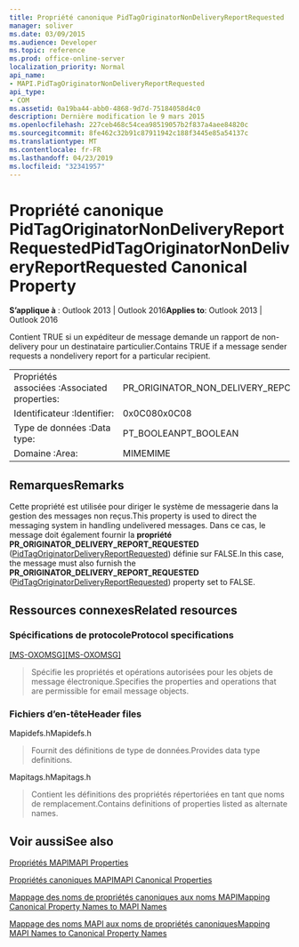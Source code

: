 ```yaml
---
title: Propriété canonique PidTagOriginatorNonDeliveryReportRequested
manager: soliver
ms.date: 03/09/2015
ms.audience: Developer
ms.topic: reference
ms.prod: office-online-server
localization_priority: Normal
api_name:
- MAPI.PidTagOriginatorNonDeliveryReportRequested
api_type:
- COM
ms.assetid: 0a19ba44-abb0-4868-9d7d-75184058d4c0
description: Dernière modification le 9 mars 2015
ms.openlocfilehash: 227ceb468c54cea98519057b2f837a4aee84820c
ms.sourcegitcommit: 8fe462c32b91c87911942c188f3445e85a54137c
ms.translationtype: MT
ms.contentlocale: fr-FR
ms.lasthandoff: 04/23/2019
ms.locfileid: "32341957"
---
```

# <a name="pidtagoriginatornondeliveryreportrequested-canonical-property"></a><span data-ttu-id="32a46-103">Propriété canonique PidTagOriginatorNonDeliveryReportRequested</span><span class="sxs-lookup"><span data-stu-id="32a46-103">PidTagOriginatorNonDeliveryReportRequested Canonical Property</span></span>

  
  
<span data-ttu-id="32a46-104">**S’applique à** : Outlook 2013 | Outlook 2016</span><span class="sxs-lookup"><span data-stu-id="32a46-104">**Applies to**: Outlook 2013 | Outlook 2016</span></span> 
  
<span data-ttu-id="32a46-105">Contient TRUE si un expéditeur de message demande un rapport de non-delivery pour un destinataire particulier.</span><span class="sxs-lookup"><span data-stu-id="32a46-105">Contains TRUE if a message sender requests a nondelivery report for a particular recipient.</span></span>
  
|||
|:-----|:-----|
|<span data-ttu-id="32a46-106">Propriétés associées :</span><span class="sxs-lookup"><span data-stu-id="32a46-106">Associated properties:</span></span>  <br/> |<span data-ttu-id="32a46-107">PR_ORIGINATOR_NON_DELIVERY_REPORT_REQUESTED</span><span class="sxs-lookup"><span data-stu-id="32a46-107">PR_ORIGINATOR_NON_DELIVERY_REPORT_REQUESTED</span></span>  <br/> |
|<span data-ttu-id="32a46-108">Identificateur :</span><span class="sxs-lookup"><span data-stu-id="32a46-108">Identifier:</span></span>  <br/> |<span data-ttu-id="32a46-109">0x0C08</span><span class="sxs-lookup"><span data-stu-id="32a46-109">0x0C08</span></span>  <br/> |
|<span data-ttu-id="32a46-110">Type de données :</span><span class="sxs-lookup"><span data-stu-id="32a46-110">Data type:</span></span>  <br/> |<span data-ttu-id="32a46-111">PT_BOOLEAN</span><span class="sxs-lookup"><span data-stu-id="32a46-111">PT_BOOLEAN</span></span>  <br/> |
|<span data-ttu-id="32a46-112">Domaine :</span><span class="sxs-lookup"><span data-stu-id="32a46-112">Area:</span></span>  <br/> |<span data-ttu-id="32a46-113">MIME</span><span class="sxs-lookup"><span data-stu-id="32a46-113">MIME</span></span>  <br/> |
   
## <a name="remarks"></a><span data-ttu-id="32a46-114">Remarques</span><span class="sxs-lookup"><span data-stu-id="32a46-114">Remarks</span></span>

<span data-ttu-id="32a46-115">Cette propriété est utilisée pour diriger le système de messagerie dans la gestion des messages non reçus.</span><span class="sxs-lookup"><span data-stu-id="32a46-115">This property is used to direct the messaging system in handling undelivered messages.</span></span> <span data-ttu-id="32a46-116">Dans ce cas, le message doit également fournir la **propriété PR_ORIGINATOR_DELIVERY_REPORT_REQUESTED** ([PidTagOriginatorDeliveryReportRequested](pidtagoriginatordeliveryreportrequested-canonical-property.md)) définie sur FALSE.</span><span class="sxs-lookup"><span data-stu-id="32a46-116">In this case, the message must also furnish the **PR_ORIGINATOR_DELIVERY_REPORT_REQUESTED** ([PidTagOriginatorDeliveryReportRequested](pidtagoriginatordeliveryreportrequested-canonical-property.md)) property set to FALSE.</span></span>
  
## <a name="related-resources"></a><span data-ttu-id="32a46-117">Ressources connexes</span><span class="sxs-lookup"><span data-stu-id="32a46-117">Related resources</span></span>

### <a name="protocol-specifications"></a><span data-ttu-id="32a46-118">Spécifications de protocole</span><span class="sxs-lookup"><span data-stu-id="32a46-118">Protocol specifications</span></span>

<span data-ttu-id="32a46-119">[[MS-OXOMSG]](https://msdn.microsoft.com/library/daa9120f-f325-4afb-a738-28f91049ab3c%28Office.15%29.aspx)</span><span class="sxs-lookup"><span data-stu-id="32a46-119">[[MS-OXOMSG]](https://msdn.microsoft.com/library/daa9120f-f325-4afb-a738-28f91049ab3c%28Office.15%29.aspx)</span></span>
  
> <span data-ttu-id="32a46-120">Spécifie les propriétés et opérations autorisées pour les objets de message électronique.</span><span class="sxs-lookup"><span data-stu-id="32a46-120">Specifies the properties and operations that are permissible for email message objects.</span></span>
    
### <a name="header-files"></a><span data-ttu-id="32a46-121">Fichiers d’en-tête</span><span class="sxs-lookup"><span data-stu-id="32a46-121">Header files</span></span>

<span data-ttu-id="32a46-122">Mapidefs.h</span><span class="sxs-lookup"><span data-stu-id="32a46-122">Mapidefs.h</span></span>
  
> <span data-ttu-id="32a46-123">Fournit des définitions de type de données.</span><span class="sxs-lookup"><span data-stu-id="32a46-123">Provides data type definitions.</span></span>
    
<span data-ttu-id="32a46-124">Mapitags.h</span><span class="sxs-lookup"><span data-stu-id="32a46-124">Mapitags.h</span></span>
  
> <span data-ttu-id="32a46-125">Contient les définitions des propriétés répertoriées en tant que noms de remplacement.</span><span class="sxs-lookup"><span data-stu-id="32a46-125">Contains definitions of properties listed as alternate names.</span></span>
    
## <a name="see-also"></a><span data-ttu-id="32a46-126">Voir aussi</span><span class="sxs-lookup"><span data-stu-id="32a46-126">See also</span></span>



[<span data-ttu-id="32a46-127">Propriétés MAPI</span><span class="sxs-lookup"><span data-stu-id="32a46-127">MAPI Properties</span></span>](mapi-properties.md)
  
[<span data-ttu-id="32a46-128">Propriétés canoniques MAPI</span><span class="sxs-lookup"><span data-stu-id="32a46-128">MAPI Canonical Properties</span></span>](mapi-canonical-properties.md)
  
[<span data-ttu-id="32a46-129">Mappage des noms de propriétés canoniques aux noms MAPI</span><span class="sxs-lookup"><span data-stu-id="32a46-129">Mapping Canonical Property Names to MAPI Names</span></span>](mapping-canonical-property-names-to-mapi-names.md)
  
[<span data-ttu-id="32a46-130">Mappage des noms MAPI aux noms de propriétés canoniques</span><span class="sxs-lookup"><span data-stu-id="32a46-130">Mapping MAPI Names to Canonical Property Names</span></span>](mapping-mapi-names-to-canonical-property-names.md)

